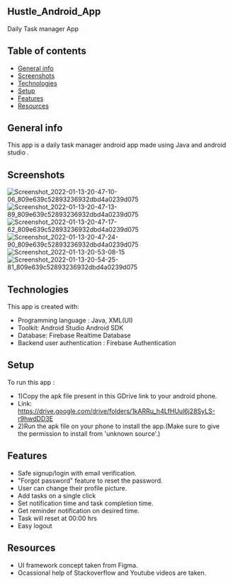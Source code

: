 ## Hustle_Android_App
Daily Task manager App
## Table of contents
* [General info](#general-info)
* [Screenshots](#screenshots)
* [Technologies](#technologies)
* [Setup](#setup)
* [Features](#features)
* [Resources](#resources)
## General info
This app is a daily task manager android app made using Java and android studio .
## Screenshots
![Screenshot_2022-01-13-20-47-10-06_809e639c52893236932dbd4a0239d075](https://user-images.githubusercontent.com/73732542/149359029-9beea868-ef44-484a-a99d-63c9e7ce4140.jpg)
![Screenshot_2022-01-13-20-47-13-89_809e639c52893236932dbd4a0239d075](https://user-images.githubusercontent.com/73732542/149359053-200e524f-295b-464c-a003-7abd52ccf6eb.jpg)
![Screenshot_2022-01-13-20-47-17-62_809e639c52893236932dbd4a0239d075](https://user-images.githubusercontent.com/73732542/149359061-05f9f1fc-ec07-4185-be50-8d4437f272eb.jpg)
![Screenshot_2022-01-13-20-47-24-90_809e639c52893236932dbd4a0239d075](https://user-images.githubusercontent.com/73732542/149359069-33d24387-26c1-478b-b7e8-0d52d24383bd.jpg)
![Screenshot_2022-01-13-20-53-08-15](https://user-images.githubusercontent.com/73732542/149359102-104d6473-47a7-4d63-bef1-0a6cfe3e1545.jpg)
![Screenshot_2022-01-13-20-54-25-81_809e639c52893236932dbd4a0239d075](https://user-images.githubusercontent.com/73732542/149359126-c6357814-bc37-4dd9-ae4c-a95795a6208d.jpg)
## Technologies
This app is created with:
* Programming language :
Java, XML(UI)
* Toolkit:
Android Studio
Android SDK
* Database:
Firebase Realtime Database
* Backend user authentication : Firebase Authentication
## Setup
To run this app :
* 1)Copy the apk file present in this GDrive link to your android phone.
* Link: https://drive.google.com/drive/folders/1kARRu_h4LfHUul6j28SyLS-r9hwdDD3E
* 2)Run the apk file on your phone to install the app.(Make sure to give the permission to install from 'unknown source'.)
## Features
* Safe signup/login with email verification.
* "Forgot password" feature to reset the password.
* User can change their profile picture.
* Add tasks on a single click
* Set notification time and task completion time.
* Get reminder notification on desired time.
* Task will reset at 00:00 hrs
* Easy logout 
## Resources
* UI framework concept taken from Figma.
* Ocassional help of Stackoverflow and Youtube videos are taken.
